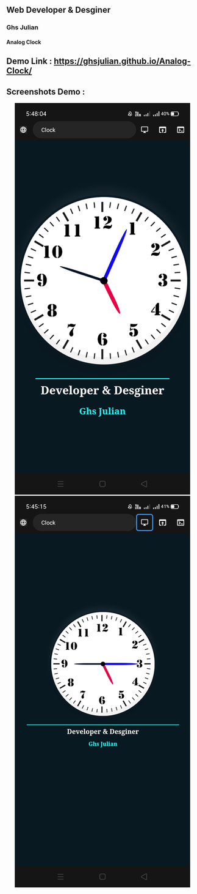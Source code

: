 ## Web Developer & Desginer 
### Ghs Julian
#### Analog Clock 


## Demo Link : https://ghsjulian.github.io/Analog-Clock/


## Screenshots Demo : 
<center>
<img src="images/s1.png">
<img src="images/s2.png">

</center>
